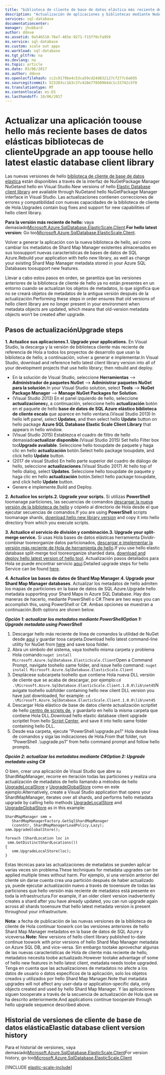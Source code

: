 ```yaml
---
title: "biblioteca de cliente de base de datos elástica más reciente de aaaUpgrade toohello | Documentos de Microsoft"
description: "Actualización de aplicaciones y bibliotecas mediante NuGet"
services: sql-database
documentationcenter: 
manager: jhubbard
author: ddove
ms.assetid: 0a546510-76e7-465e-9271-f15ff0cfa959
ms.service: sql-database
ms.custom: scale out apps
ms.workload: sql-database
ms.tgt_pltfrm: na
ms.devlang: na
ms.topic: article
ms.date: 03/06/2017
ms.author: ddove
ms.openlocfilehash: cc2c9179be4c53ca59cd24d832127cf277c6e695
ms.sourcegitcommit: 523283cc1b3c37c428e77850964dc1c33742c5f0
ms.translationtype: MT
ms.contentlocale: es-ES
ms.lasthandoff: 10/06/2017
---
```

# <a name="upgrade-an-app-toouse-hello-latest-elastic-database-client-library"></a><span data-ttu-id="57dd8-103">Actualizar una aplicación toouse hello más reciente bases de datos elásticas bibliotecas de cliente</span><span class="sxs-lookup"><span data-stu-id="57dd8-103">Upgrade an app toouse hello latest elastic database client library</span></span>
<span data-ttu-id="57dd8-104">Las nuevas versiones de hello [biblioteca de cliente de base de datos elástica](sql-database-elastic-database-client-library.md) están disponibles a través de la interfaz de NuGetPackage Manager NuGetand hello en Visual Studio.</span><span class="sxs-lookup"><span data-stu-id="57dd8-104">New versions of hello [Elastic Database client library](sql-database-elastic-database-client-library.md) are  available through NuGetand hello NuGetPackage Manager interface in Visual Studio.</span></span> <span data-ttu-id="57dd8-105">Las actualizaciones contienen correcciones de errores y compatibilidad con nuevas capacidades de la biblioteca de cliente de Hola.</span><span class="sxs-lookup"><span data-stu-id="57dd8-105">Upgrades contain bug fixes and support for new capabilities of hello client library.</span></span>

<span data-ttu-id="57dd8-106">**Para la versión más reciente de hello:** vaya demasiado[Microsoft.Azure.SqlDatabase.ElasticScale.Client](https://www.nuget.org/packages/Microsoft.Azure.SqlDatabase.ElasticScale.Client/).</span><span class="sxs-lookup"><span data-stu-id="57dd8-106">**For hello latest version:** Go too[Microsoft.Azure.SqlDatabase.ElasticScale.Client](https://www.nuget.org/packages/Microsoft.Azure.SqlDatabase.ElasticScale.Client/).</span></span>

<span data-ttu-id="57dd8-107">Volver a generar la aplicación con la nueva biblioteca de hello, así como cambiar los metadatos de Shard Map Manager existentes almacenados en sus toosupport nuevas características de bases de datos de SQL Azure.</span><span class="sxs-lookup"><span data-stu-id="57dd8-107">Rebuild your application with hello new library, as well as change your existing Shard Map Manager metadata stored in your Azure SQL Databases toosupport new features.</span></span>

<span data-ttu-id="57dd8-108">Llevar a cabo estos pasos en orden, se garantiza que las versiones anteriores de la biblioteca de cliente de hello ya no están presentes en un entorno cuando se actualizan los objetos de metadatos, lo que significa que no se creará objetos de metadatos de la antigua versión después de la actualización.</span><span class="sxs-lookup"><span data-stu-id="57dd8-108">Performing these steps in order ensures that old versions of hello client library are no longer present in your environment when metadata objects are updated, which means that old-version metadata objects won’t be created after upgrade.</span></span>   

## <a name="upgrade-steps"></a><span data-ttu-id="57dd8-109">Pasos de actualización</span><span class="sxs-lookup"><span data-stu-id="57dd8-109">Upgrade steps</span></span>
<span data-ttu-id="57dd8-110">**1. Actualice sus aplicaciones.**</span><span class="sxs-lookup"><span data-stu-id="57dd8-110">**1. Upgrade your applications.**</span></span> <span data-ttu-id="57dd8-111">En Visual Studio, la descarga y la versión de biblioteca cliente más reciente de referencia de Hola a todos los proyectos de desarrollo que usan la biblioteca de hello; a continuación, volver a generar e implementar.</span><span class="sxs-lookup"><span data-stu-id="57dd8-111">In Visual Studio, download and reference hello latest client library version into all of your development projects that use hello library; then rebuild and deploy.</span></span> 

* <span data-ttu-id="57dd8-112">En la solución de Visual Studio, seleccione **Herramientas** --> **Administrador de paquetes NuGet** -->  **Administrar paquetes NuGet para la solución**.</span><span class="sxs-lookup"><span data-stu-id="57dd8-112">In your Visual Studio solution, select **Tools** --> **NuGet Package Manager** -->  **Manage NuGet Packages for Solution**.</span></span> 
* <span data-ttu-id="57dd8-113">(Visual Studio 2013) En el panel izquierdo de hello, seleccione **actualizaciones**y, a continuación, seleccione hello **actualización** botón en el paquete de hello **base de datos de SQL Azure elástico biblioteca de cliente escala** que aparece en hello ventana.</span><span class="sxs-lookup"><span data-stu-id="57dd8-113">(Visual Studio 2013) In hello left panel, select **Updates**, and then select hello **Update** button on hello package **Azure SQL Database Elastic Scale Client Library** that appears in hello window.</span></span>
* <span data-ttu-id="57dd8-114">(Visual Studio 2015) Establezca el cuadro de filtro de hello demasiado**actualizar disponible**.</span><span class="sxs-lookup"><span data-stu-id="57dd8-114">(Visual Studio 2015) Set hello Filter box too**Upgrade available**.</span></span> <span data-ttu-id="57dd8-115">Seleccione hello tooupdate de paquete y haga clic en hello **actualización** botón.</span><span class="sxs-lookup"><span data-stu-id="57dd8-115">Select hello package tooupdate, and click hello **Update** button.</span></span>
* <span data-ttu-id="57dd8-116">(2017 de visual Studio) En hello parte superior del cuadro de diálogo de hello, seleccione **actualizaciones**.</span><span class="sxs-lookup"><span data-stu-id="57dd8-116">(Visual Studio 2017) At hello top of hello dialog, select **Updates**.</span></span> <span data-ttu-id="57dd8-117">Seleccione hello tooupdate de paquete y haga clic en hello **actualización** botón.</span><span class="sxs-lookup"><span data-stu-id="57dd8-117">Select hello package tooupdate, and click hello **Update** button.</span></span>
* <span data-ttu-id="57dd8-118">Genere e implemente.</span><span class="sxs-lookup"><span data-stu-id="57dd8-118">Build and Deploy.</span></span> 

<span data-ttu-id="57dd8-119">**2. Actualice los scripts.**</span><span class="sxs-lookup"><span data-stu-id="57dd8-119">**2. Upgrade your scripts.**</span></span> <span data-ttu-id="57dd8-120">Si utilizas **PowerShell** toomanage particiones, las secuencias de comandos [descargar la nueva versión de la biblioteca de hello](https://www.nuget.org/packages/Microsoft.Azure.SqlDatabase.ElasticScale.Client/) y cópielo al directorio de Hola desde el que ejecutar secuencias de comandos.</span><span class="sxs-lookup"><span data-stu-id="57dd8-120">If you are using **PowerShell** scripts toomanage shards, [download hello new library version](https://www.nuget.org/packages/Microsoft.Azure.SqlDatabase.ElasticScale.Client/) and copy it into hello directory from which you execute scripts.</span></span> 

<span data-ttu-id="57dd8-121">**3. Actualice el servicio de división y combinación.**</span><span class="sxs-lookup"><span data-stu-id="57dd8-121">**3. Upgrade your split-merge service.**</span></span> <span data-ttu-id="57dd8-122">Si usas Hola bases de datos elásticas herramienta Dividir-combinar tooreorganize datos particionados, [descargar e implementar la versión más reciente de Hola de herramienta de hello](https://www.nuget.org/packages/Microsoft.Azure.SqlDatabase.ElasticScale.Service.SplitMerge/).</span><span class="sxs-lookup"><span data-stu-id="57dd8-122">If you use hello elastic database split-merge tool tooreorganize sharded data, [download and deploy hello latest version of hello tool](https://www.nuget.org/packages/Microsoft.Azure.SqlDatabase.ElasticScale.Service.SplitMerge/).</span></span> <span data-ttu-id="57dd8-123">Actualización pasos detallados para Hola se puede encontrar servicio [aquí](sql-database-elastic-scale-overview-split-and-merge.md).</span><span class="sxs-lookup"><span data-stu-id="57dd8-123">Detailed upgrade steps for hello Service can be found [here](sql-database-elastic-scale-overview-split-and-merge.md).</span></span> 

<span data-ttu-id="57dd8-124">**4. Actualice las bases de datos de Shard Map Manager**.</span><span class="sxs-lookup"><span data-stu-id="57dd8-124">**4. Upgrade your Shard Map Manager databases**.</span></span> <span data-ttu-id="57dd8-125">Actualizar los metadatos de hello admiten los mapas de particiones en la base de datos de SQL Azure.</span><span class="sxs-lookup"><span data-stu-id="57dd8-125">Upgrade hello metadata supporting your Shard Maps in Azure SQL Database.</span></span>  <span data-ttu-id="57dd8-126">Hay dos maneras de hacerlo, mediante PowerShell o C#.</span><span class="sxs-lookup"><span data-stu-id="57dd8-126">There are two ways you can accomplish this, using PowerShell or C#.</span></span> <span data-ttu-id="57dd8-127">Ambas opciones se muestran a continuación.</span><span class="sxs-lookup"><span data-stu-id="57dd8-127">Both options are shown below.</span></span>

<span data-ttu-id="57dd8-128">***Opción 1: actualizar los metadatos mediante PowerShell***</span><span class="sxs-lookup"><span data-stu-id="57dd8-128">***Option 1: Upgrade metadata using PowerShell***</span></span>

1. <span data-ttu-id="57dd8-129">Descargar hello más reciente de línea de comandos la utilidad de NuGet desde [aquí](http://nuget.org/nuget.exe) y guardar tooa carpeta.</span><span class="sxs-lookup"><span data-stu-id="57dd8-129">Download hello latest command-line utility for NuGet from [here](http://nuget.org/nuget.exe) and save tooa folder.</span></span> 
2. <span data-ttu-id="57dd8-130">Abra un símbolo del sistema, vaya toohello misma carpeta y problema Hola comando:`nuget install Microsoft.Azure.SqlDatabase.ElasticScale.Client`</span><span class="sxs-lookup"><span data-stu-id="57dd8-130">Open a Command Prompt, navigate toohello same folder, and issue hello command: `nuget install Microsoft.Azure.SqlDatabase.ElasticScale.Client`</span></span>
3. <span data-ttu-id="57dd8-131">Desplácese subcarpeta toohello que contiene Hola nueva DLL versión de cliente que se acaba de descargar, por ejemplo:`cd .\Microsoft.Azure.SqlDatabase.ElasticScale.Client.1.0.0\lib\net45`</span><span class="sxs-lookup"><span data-stu-id="57dd8-131">Navigate toohello subfolder containing hello new client DLL version you have just downloaded, for example: `cd .\Microsoft.Azure.SqlDatabase.ElasticScale.Client.1.0.0\lib\net45`</span></span>
4. <span data-ttu-id="57dd8-132">Descargar Hola elástico de base de datos cliente actualización scriptlet de hello [centro de scripts de](https://gallery.technet.microsoft.com/scriptcenter/Azure-SQL-Database-Elastic-6442e6a9), y guardarlo en hello la misma carpeta que contiene Hola DLL.</span><span class="sxs-lookup"><span data-stu-id="57dd8-132">Download hello elastic database client upgrade scriptlet from hello [Script Center](https://gallery.technet.microsoft.com/scriptcenter/Azure-SQL-Database-Elastic-6442e6a9), and save it into hello same folder containing hello DLL.</span></span>
5. <span data-ttu-id="57dd8-133">Desde esa carpeta, ejecute "PowerShell.\upgrade.ps1" Hola desde línea de comandos y siga las indicaciones de Hola.</span><span class="sxs-lookup"><span data-stu-id="57dd8-133">From that folder, run “PowerShell .\upgrade.ps1” from hello command prompt and follow hello prompts.</span></span>

<span data-ttu-id="57dd8-134">***Opción 2: actualizar los metadatos mediante C#***</span><span class="sxs-lookup"><span data-stu-id="57dd8-134">***Option 2: Upgrade metadata using C#***</span></span>

<span data-ttu-id="57dd8-135">O bien, crear una aplicación de Visual Studio que abre su ShardMapManager, recorre en iteración todas las particiones y realiza una actualización de metadatos de hello llamando a métodos de hello [UpgradeLocalStore](https://msdn.microsoft.com/library/azure/microsoft.azure.sqldatabase.elasticscale.shardmanagement.shardmapmanager.upgradelocalstore.aspx) y [ UpgradeGlobalStore](https://msdn.microsoft.com/library/azure/microsoft.azure.sqldatabase.elasticscale.shardmanagement.shardmapmanager.upgradeglobalstore.aspx) como en este ejemplo:</span><span class="sxs-lookup"><span data-stu-id="57dd8-135">Alternatively, create a Visual Studio application that opens your ShardMapManager, iterates over all shards, and performs hello metadata upgrade by calling hello methods [UpgradeLocalStore](https://msdn.microsoft.com/library/azure/microsoft.azure.sqldatabase.elasticscale.shardmanagement.shardmapmanager.upgradelocalstore.aspx) and [UpgradeGlobalStore](https://msdn.microsoft.com/library/azure/microsoft.azure.sqldatabase.elasticscale.shardmanagement.shardmapmanager.upgradeglobalstore.aspx) as in this example:</span></span> 

    ShardMapManager smm =
       ShardMapManagerFactory.GetSqlShardMapManager
       (connStr, ShardMapManagerLoadPolicy.Lazy); 
    smm.UpgradeGlobalStore(); 

    foreach (ShardLocation loc in
     smm.GetDistinctShardLocations()) 
    {   
       smm.UpgradeLocalStore(loc); 
    } 

<span data-ttu-id="57dd8-136">Estas técnicas para las actualizaciones de metadatos se pueden aplicar varias veces sin problema.</span><span class="sxs-lookup"><span data-stu-id="57dd8-136">These techniques for metadata upgrades can be applied multiple times without harm.</span></span> <span data-ttu-id="57dd8-137">Por ejemplo, si una versión anterior del cliente sin darse cuenta crea una partición después de haber actualizado ya, puede ejecutar actualización nuevo a través de tooensure de todas las particiones que hello versión más reciente de metadatos está presente en toda la infraestructura.</span><span class="sxs-lookup"><span data-stu-id="57dd8-137">For example, if an older client version inadvertently creates a shard after you have already updated, you can run upgrade again across all shards tooensure that hello latest metadata version is present throughout your infrastructure.</span></span> 

<span data-ttu-id="57dd8-138">**Nota:** a fecha de publicación de las nuevas versiones de la biblioteca de cliente de Hola continuar toowork con las versiones anteriores de hello Shard Map Manager metadatos en la base de datos de SQL Azure y viceversa.</span><span class="sxs-lookup"><span data-stu-id="57dd8-138">**Note:**  New versions of hello client library published to-date continue toowork with prior versions of hello Shard Map Manager metadata on Azure SQL DB, and vice-versa.</span></span>   <span data-ttu-id="57dd8-139">Sin embargo tootake aprovechar algunas de las nuevas características de Hola de cliente más reciente de hello, metadatos necesita toobe actualizado.</span><span class="sxs-lookup"><span data-stu-id="57dd8-139">However tootake advantage of some of hello new features in hello latest client, metadata needs toobe upgraded.</span></span>   <span data-ttu-id="57dd8-140">Tenga en cuenta que las actualizaciones de metadatos no afecte a los datos de usuario o datos específicos de la aplicación, solo los objetos creados y utilizados por hello Shard Map Manager.</span><span class="sxs-lookup"><span data-stu-id="57dd8-140">Note that metadata upgrades will not affect any user-data or application-specific data, only objects created and used by hello Shard Map Manager.</span></span>  <span data-ttu-id="57dd8-141">Y las aplicaciones siguen toooperate a través de la secuencia de actualización de Hola que se ha descrito anteriormente.</span><span class="sxs-lookup"><span data-stu-id="57dd8-141">And applications continue toooperate through hello upgrade sequence described above.</span></span> 

## <a name="elastic-database-client-version-history"></a><span data-ttu-id="57dd8-142">Historial de versiones de cliente de base de datos elástica</span><span class="sxs-lookup"><span data-stu-id="57dd8-142">Elastic database client version history</span></span>
<span data-ttu-id="57dd8-143">Para el historial de versiones, vaya demasiado[Microsoft.Azure.SqlDatabase.ElasticScale.Client](https://www.nuget.org/packages/Microsoft.Azure.SqlDatabase.ElasticScale.Client/)</span><span class="sxs-lookup"><span data-stu-id="57dd8-143">For version history, go too[Microsoft.Azure.SqlDatabase.ElasticScale.Client](https://www.nuget.org/packages/Microsoft.Azure.SqlDatabase.ElasticScale.Client/)</span></span>

[!INCLUDE [elastic-scale-include](../../includes/elastic-scale-include.md)]

<!--Image references-->
[1]:./media/sql-database-elastic-scale-upgrade-client-library/nuget-upgrade.png

